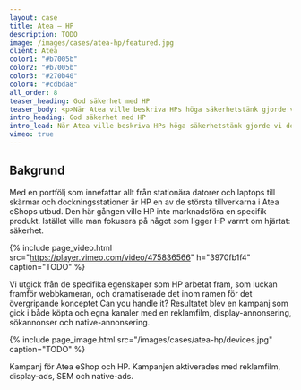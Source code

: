 ```yaml
---
layout: case
title: Atea – HP
description: TODO
image: /images/cases/atea-hp/featured.jpg
client: Atea
color1: "#b7005b"
color2: "#b7005b"
color3: "#270b40"
color4: "#cdbda8"
all_order: 8
teaser_heading: God säkerhet med HP
teaser_body: <p>När Atea ville beskriva HPs höga säkerhetstänk gjorde vi det med hjälp av bakelser.</p>
intro_heading: God säkerhet med HP
intro_lead: När Atea ville beskriva HPs höga säkerhetstänk gjorde vi det med hjälp av bakelser.
vimeo: true
---
```


## Bakgrund

Med en portfölj som innefattar allt från stationära datorer och laptops till skärmar och dockningsstationer är HP en av de största tillverkarna i Atea eShops utbud. Den här gången ville HP inte marknadsföra en specifik produkt. Istället ville man fokusera på något som ligger HP varmt om hjärtat: säkerhet.

{%
  include page_video.html
  src="https://player.vimeo.com/video/475836566"
  h="3970fb1f4"
  caption="TODO"
%}

Vi utgick från de specifika egenskaper som HP arbetat fram, som luckan framför webbkameran, och dramatiserade det inom ramen för det övergripande konceptet Can you handle it? Resultatet blev en kampanj som gick i både köpta och egna kanaler med en reklamfilm, display-annonsering, sökannonser och native-annonsering. 

{%
  include page_image.html
  src="/images/cases/atea-hp/devices.jpg"
  caption="TODO"
%}

Kampanj för Atea eShop och HP. Kampanjen aktiverades med reklamfilm, display-ads, SEM och native-ads.